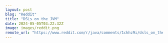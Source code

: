 ```yaml
---
layout: post
blog: "Reddit"
title: "DSLs on the JVM"
date: 2024-05-05T03:22:32Z
image: images/reddit.png
remote_url: "https://www.reddit.com/r/java/comments/1ckhz9i/dsls_on_the_jvm/"
---
```

